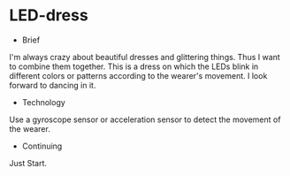 # LED-dress

- Brief

I'm always crazy about beautiful dresses and glittering things. Thus I want to combine them together.
This is a dress on which the LEDs blink in different colors or patterns according to the wearer's movement.
I look forward to dancing in it.

- Technology

Use a gyroscope sensor or acceleration sensor to detect the movement of the wearer.

- Continuing

Just Start.

